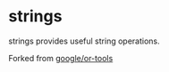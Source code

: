 strings
=======

strings provides useful string operations.

Forked from [google/or-tools](https://github.com/google/or-tools)

